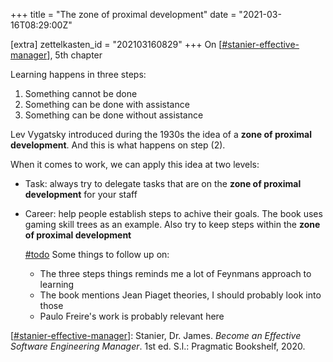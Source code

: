 +++
title = "The zone of proximal development"
date = "2021-03-16T08:29:00Z"

[extra]
zettelkasten_id = "202103160829"
+++
On [[#stanier-effective-manager](/zettelkasten/tags/stanier-effective-manager)], 5th chapter

Learning happens in three steps:
1. Something cannot be done
2. Something can be done with assistance
3. Something can be done without assistance

Lev Vygatsky introduced during the 1930s the idea of a **zone of proximal development**. And this is what happens on step (2).

When it comes to work, we can apply this idea at two levels:
- Task: always try to delegate tasks that are on the **zone of proximal development** for your staff
- Career: help people establish steps to achive their goals. The book uses gaming skill trees as an example. Also try to keep steps within the **zone of proximal development**

	[#todo](/zettelkasten/tags/todo) Some things to follow up on:
	- The three steps things reminds me a lot of Feynmans approach to learning
	- The book mentions Jean Piaget theories, I should probably look into those
	- Paulo Freire's work is probably relevant here

[[#stanier-effective-manager](/zettelkasten/tags/stanier-effective-manager)]: Stanier, Dr. James. _Become an Effective Software Engineering Manager_. 1st ed. S.l.: Pragmatic Bookshelf, 2020.
